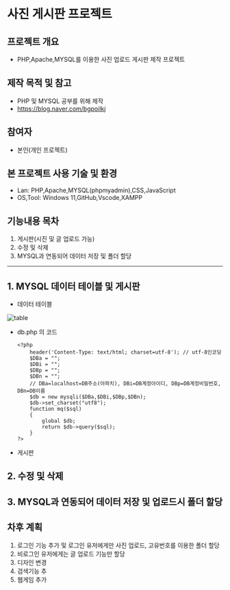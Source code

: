 # 사진 게시판 프로젝트
## 프로젝트 개요
* PHP,Apache,MYSQL를 이용한 사진 업로드 게시판 제작 프로젝트
## 제작 목적 및 참고
* PHP 및 MYSQL 공부를 위해 제작
* https://blog.naver.com/bgpoilkj
## 참여자
* 본인(개인 프로젝트)
## 본 프로젝트 사용 기술 및 환경
* Lan: PHP,Apache,MYSQL(phpmyadmin),CSS,JavaScript
* OS,Tool: Windows 11,GitHub,Vscode,XAMPP
## 기능내용 목차
1. 게시판(시진 및 글 업로드 가능)
2. 수정 및 삭제
3. MYSQL과 연동되어 데이터 저장 및 폴더 할당
****
## 1. MYSQL 데이터 테이블 및 게시판
  * 데이터 테이블

![table](https://github.com/KSL78/PHPboard/assets/53367924/79f89179-5dce-495a-a208-2d930d411e77)
  * db.php 의 코드

        <?php
	        header('Content-Type: text/html; charset=utf-8'); // utf-8인코딩
	        $DBa = "";
	        $DBi = "";
	        $DBp = "";
	        $DBn = "";
	        // DBa=localhost=DB주소(아파치), DBi=DB계정아이디, DBp=DB계정비밀번호, DBn=DB이름
	        $db = new mysqli($DBa,$DBi,$DBp,$DBn); 
	        $db->set_charset("utf8");
	        function mq($sql)
	        {
		        global $db;
		        return $db->query($sql);
	        }
        ?>
  * 게시판

## 2. 수정 및 삭제
## 3. MYSQL과 연동되어 데이터 저장 및 업로드시 폴더 할당

## 차후 계획
1. 로그인 기능 추가 및 로그인 유저에게만 사진 업로드, 고유번호를 이용한 폴더 할당
2. 비로그인 유저에게는 글 업로드 기능만 할당
3. 디자인 변경
4. 검색기능 추 
5. 웹게임 추가
